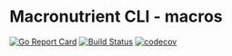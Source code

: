 # Macronutrient CLI - macros

[![Go Report Card](https://goreportcard.com/badge/github.com/reblex/macros)](https://goreportcard.com/report/github.com/reblex/macros)
[![Build Status](https://travis-ci.org/reblex/macros.svg)](https://travis-ci.org/reblex/macros)
[![codecov](https://codecov.io/gh/reblex/macros/graph/badge.svg)](https://codecov.io/gh/reblex/macros)
